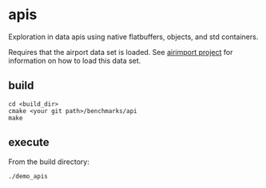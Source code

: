 # apis
Exploration in data apis using native flatbuffers, objects, and std containers.

Requires that the airport data set is loaded.  See [airimport project](../airimport/README.md) for information on how to load this data set.

## build
```
cd <build_dir>
cmake <your git path>/benchmarks/api
make
```
## execute
From the build directory:
```
./demo_apis
```
